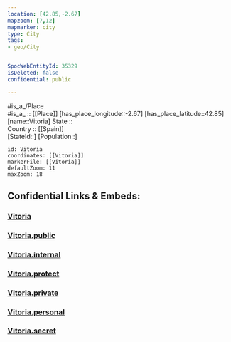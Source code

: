 ```yaml
---
location: [42.85,-2.67] 
mapzoom: [7,12] 
mapmarker: city 
type: City
tags:
- geo/City


SpocWebEntityId: 35329
isDeleted: false
confidential: public

---
```

#is_a_/Place  
#is_a_ :: [[Place]] 
[has_place_longitude::-2.67] 
[has_place_latitude::42.85] 
[name::Vitoria] 
State ::  
Country :: [[Spain]]  
[StateId::] 
[Population::] 



```leaflet
id: Vitoria
coordinates: [[Vitoria]] 
markerFile: [[Vitoria]] 
defaultZoom: 11 
maxZoom: 18
```


## Confidential Links & Embeds: 

### [Vitoria](/_Standards/Earth/Continent/Europe/Europe~South/Spain/Provinces~Spain/Basque_Country/counties~País_Vasco/Álava/City/Vitoria.md) 

### [Vitoria.public](/_public/Earth/Continent/Europe/Europe~South/Spain/Provinces~Spain/Basque_Country/counties~País_Vasco/Álava/City/Vitoria.public.md) 

### [Vitoria.internal](/_internal/Earth/Continent/Europe/Europe~South/Spain/Provinces~Spain/Basque_Country/counties~País_Vasco/Álava/City/Vitoria.internal.md) 

### [Vitoria.protect](/_protect/Earth/Continent/Europe/Europe~South/Spain/Provinces~Spain/Basque_Country/counties~País_Vasco/Álava/City/Vitoria.protect.md) 

### [Vitoria.private](/_private/Earth/Continent/Europe/Europe~South/Spain/Provinces~Spain/Basque_Country/counties~País_Vasco/Álava/City/Vitoria.private.md) 

### [Vitoria.personal](/_personal/Earth/Continent/Europe/Europe~South/Spain/Provinces~Spain/Basque_Country/counties~País_Vasco/Álava/City/Vitoria.personal.md) 

### [Vitoria.secret](/_secret/Earth/Continent/Europe/Europe~South/Spain/Provinces~Spain/Basque_Country/counties~País_Vasco/Álava/City/Vitoria.secret.md)

